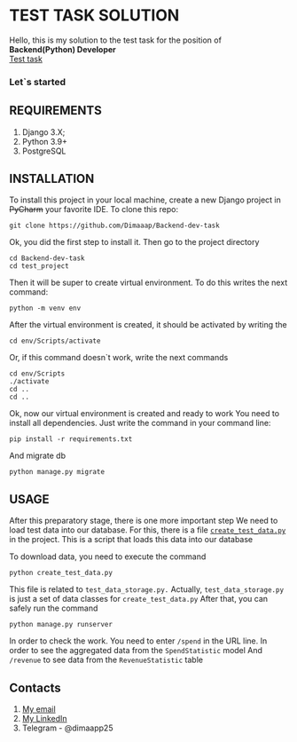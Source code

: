 # TEST TASK SOLUTION
Hello, this is my solution to the 
test task for the position of 
**Backend(Python) Developer**
<br>[Test task](https://docs.google.com/document/d/1tLsE_zjQp25IaoE6cbeaZDp3qyn3EqRGcmAPZAgv2BU/edit)
<br>
### Let`s started

## REQUIREMENTS
1. Django 3.X;
2. Python 3.9+
3. PostgreSQL

## INSTALLATION
To install this project in your local machine, 
create a new Django project in ~~PyCharm~~ 
your favorite IDE.
To clone this repo:<br>
```commandline
git clone https://github.com/Dimaaap/Backend-dev-task
```
Ok, you did the first step to install it.
Then go to the project directory
```commandline
cd Backend-dev-task
cd test_project
```
Then it will be super 
to create virtual environment. To do this
writes the next command:
```commandline
python -m venv env
```
After the virtual environment is created,
it should be activated by writing the 
```commandline
cd env/Scripts/activate
```
Or, if this command doesn`t work, write the next commands
```commandline
cd env/Scripts
./activate
cd ..
cd ..
```
Ok, now our virtual environment is created and ready to work
You need to install all dependencies.
Just write the command in your command line:

```commandline
pip install -r requirements.txt
```
And migrate db
```commandline
python manage.py migrate
```

## USAGE
After this preparatory stage, there is one more important step
We need to load test data into our database. For this, there is a file [`create_test_data.py`](https://github.com/Dimaaap/Backend-dev-task/blob/master/test_project/create_test_data.py) in the project.
This is a script that loads this data into our database

To download data, you need to execute the command

```commandline
python create_test_data.py
```
This file is related to 
`test_data_storage.py.` 
Actually, `test_data_storage.py` is just a set of data 
classes for `create_test_data.py`
After that, you can safely run the command
```commandline
python manage.py runserver
```
In order to check the work. 
You need to enter `/spend` in the URL line. 
In order to see the aggregated data from the `SpendStatistic`
model And `/revenue` to see data from the 
`RevenueStatistic` table

## Contacts
1. <a href="mailto:procdima49@gmail.com">My email</a>
2. [My LinkedIn](https://www.linkedin.com/in/dproc/)
3. Telegram - @dimaapp25


